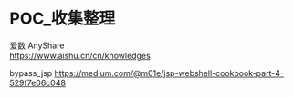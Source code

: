 # POC_收集整理


爱数
AnyShare    
https://www.aishu.cn/cn/knowledges


bypass_jsp
https://medium.com/@m01e/jsp-webshell-cookbook-part-4-529f7e06c048
